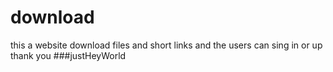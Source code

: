 # download
this a website download files and short links and the users can sing in or up thank you 
###justHeyWorld
